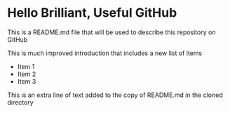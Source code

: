 # Hello Brilliant, Useful  GitHub

This is a README.md file that will be used to describe this
repository on GitHub

This is much improved introduction that includes a
new list of items

* Item 1
* Item 2
* Item 3

This is an extra line of text added to the copy
of README.md in the cloned directory
